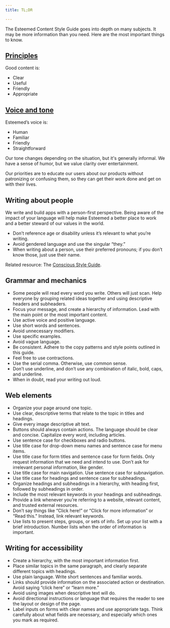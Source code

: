 ```yaml
---
title: TL;DR

---
```

The Esteemed Content Style Guide goes into depth on many subjects. It may be more information than you need. Here are the most important things to know. 

## [Principles](https://styleguide.esteemed.io/tldr.html)

Good content is:

* Clear
* Useful
* Friendly
* Appropriate

## [Voice and tone](https://styleguide.esteemed.io/tldr.html)

Esteemed’s voice is:

* Human
* Familiar
* Friendly
* Straightforward

Our tone changes depending on the situation, but it's generally informal. We have a sense of humor, but we value clarity over entertainment.

Our priorities are to educate our users about our products without patronizing or confusing them, so they can get their work done and get on with their lives.

## Writing about people

We write and build apps with a person-first perspective. Being aware of the impact of your language will help make Esteemed a better place to work and a better steward of our values in the world.

* Don’t reference age or disability unless it’s relevant to what you’re writing.
* Avoid gendered language and use the singular “they.”
* When writing about a person, use their preferred pronouns; if you don’t know those, just use their name.

Related resource: The [Conscious Style Guide](http://consciousstyleguide.com/).

## Grammar and mechanics

* Some people will read every word you write. Others will just scan. Help everyone by grouping related ideas together and using descriptive headers and subheaders.
* Focus your message, and create a hierarchy of information. Lead with the main point or the most important content.
* Use active voice and positive language.
* Use short words and sentences.
* Avoid unnecessary modifiers.
* Use specific examples.
* Avoid vague language.
* Be consistent. Adhere to the copy patterns and style points outlined in this guide.
* Feel free to use contractions.
* Use the serial comma. Otherwise, use common sense.
* Don’t use underline, and don’t use any combination of italic, bold, caps, and underline.
* When in doubt, read your writing out loud.

## Web elements

* Organize your page around one topic.
* Use clear, descriptive terms that relate to the topic in titles and headings.
* Give every image descriptive alt text.
* Buttons should always contain actions. The language should be clear and concise. Capitalize every word, including articles.
* Use sentence case for checkboxes and radio buttons.
* Use title case for drop-down menu names and sentence case for menu items.
* Use title case for form titles and sentence case for form fields. Only request information that we need and intend to use. Don’t ask for irrelevant personal information, like gender.
* Use title case for main navigation. Use sentence case for subnavigation.
* Use title case for headings and sentence case for subheadings.
* Organize headings and subheadings in a hierarchy, with heading first, followed by subheadings in order.
* Include the most relevant keywords in your headings and subheadings.
* Provide a link whenever you’re referring to a website, relevant content, and trusted external resources.
* Don’t say things like “Click here!” or “Click for more information” or “Read this.” Instead, link relevant keywords.
* Use lists to present steps, groups, or sets of info. Set up your list with a brief introduction. Number lists when the order of information is important.

## Writing for accessibility

* Create a hierarchy, with the most important information first.
* Place similar topics in the same paragraph, and clearly separate different topics with headings.
* Use plain language. Write short sentences and familiar words.
* Links should provide information on the associated action or destination. Avoid saying “click here” or “learn more.”
* Avoid using images when descriptive text will do.
* Avoid directional instructions or language that requires the reader to see the layout or design of the page.
* Label inputs on forms with clear names and use appropriate tags. Think carefully about what fields are necessary, and especially which ones you mark as required.